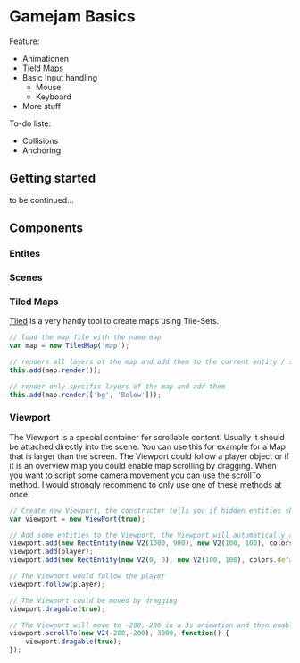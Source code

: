 # Gamejam Basics

Feature:

* Animationen
* Tield Maps
* Basic Input handling
	* Mouse
	* Keyboard
* More stuff

To-do liste:

* Collisions
* Anchoring

## Getting started

to be continued...

## Components

### Entites

### Scenes

### Tiled Maps

[Tiled](http://www.mapeditor.org/) is a very handy tool to create maps using Tile-Sets.

```JavaScript
// load the map file with the name map
var map = new TiledMap('map');

// renders all layers of the map and add them to the current entity / scene
this.add(map.render());

// render only specific layers of the map and add them
this.add(map.render(['bg', 'Below']));
```

### Viewport

The Viewport is a special container for scrollable content. Usually it should be attached directly into the scene.
You can use this for example for a Map that is larger than the screen. The Viewport could follow a player object 
or if it is an overview map you could enable map scrolling by dragging. When you want to script some camera movement
you can use the scrollTo method. I would strongly recommend to only use one of these methods at once.

```JavaScript
// Create new Viewport, the constructer tells you if hidden entities should also be updated
var viewport = new ViewPort(true);

// Add some entities to the Viewport, the Viewport will automatically adjust its size
viewport.add(new RectEntity(new V2(1000, 900), new V2(100, 100), colors.default));
viewport.add(player);
viewport.add(new RectEntity(new V2(0, 0), new V2(100, 100), colors.default));

// The Viewport would follow the player
viewport.follow(player);

// The Viewport could be moved by dragging
viewport.dragable(true);

// The Viewport will move to -200,-200 in a 3s animation and then enable dragging
viewport.scrollTo(new V2(-200,-200), 3000, function() {
	viewport.dragable(true);
});
```

